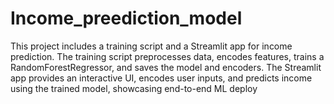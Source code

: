 # Income_preediction_model
This project includes a training script and a Streamlit app for income prediction. The training script preprocesses data, encodes features, trains a RandomForestRegressor, and saves the model and encoders. The Streamlit app provides an interactive UI, encodes user inputs, and predicts income using the trained model, showcasing end-to-end ML deploy
